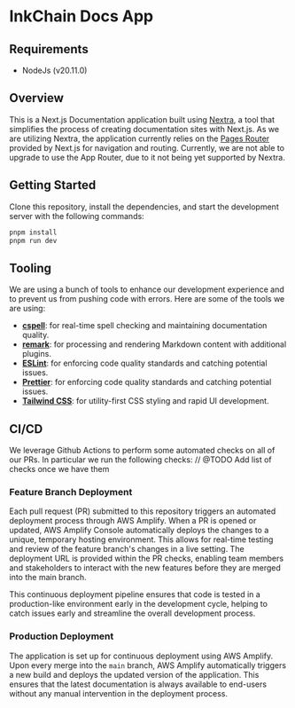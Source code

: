 # InkChain Docs App

## Requirements

- NodeJs (v20.11.0)

## Overview

This is a Next.js Documentation application built using [Nextra](https://nextra.site/), a tool that simplifies the process of creating documentation sites with Next.js. As we are utilizing Nextra, the application currently relies on the [Pages Router]() provided by Next.js for navigation and routing. Currently, we are not able to upgrade to use the App Router, due to it not being yet supported by Nextra.

## Getting Started

Clone this repository, install the dependencies, and start the development server with the following commands:

```bash
pnpm install
pnpm run dev
```

## Tooling

We are using a bunch of tools to enhance our development experience and to prevent us from pushing code with errors.
Here are some of the tools we are using:

- **[cspell](https://cspell.org/)**: for real-time spell checking and maintaining documentation quality.
- **[remark](https://remark.js.org/)**: for processing and rendering Markdown content with additional plugins.
- **[ESLint](https://eslint.org/)**: for enforcing code quality standards and catching potential issues.
- **[Prettier](https://prettier.io/)**: for enforcing code quality standards and catching potential issues.
- **[Tailwind CSS](https://tailwindcss.com/)**: for utility-first CSS styling and rapid UI development.

## CI/CD

We leverage Github Actions to perform some automated checks on all of our PRs. In particular we run the following checks:
// @TODO Add list of checks once we have them

### Feature Branch Deployment

Each pull request (PR) submitted to this repository triggers an automated deployment process through AWS Amplify. When a PR is opened or updated, AWS Amplify Console automatically deploys the changes to a unique, temporary hosting environment. This allows for real-time testing and review of the feature branch's changes in a live setting. The deployment URL is provided within the PR checks, enabling team members and stakeholders to interact with the new features before they are merged into the main branch.

This continuous deployment pipeline ensures that code is tested in a production-like environment early in the development cycle, helping to catch issues early and streamline the overall development process.

### Production Deployment

The application is set up for continuous deployment using AWS Amplify. Upon every merge into the `main` branch, AWS Amplify automatically triggers a new build and deploys the updated version of the application. This ensures that the latest documentation is always available to end-users without any manual intervention in the deployment process.
